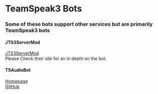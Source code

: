 # TeamSpeak3 Bots

### Some of these bots support other services but are primarily TeamSpeak3 bots

#### JTS3ServerMod
[JTS3ServerMod](https://www.stefan1200.de/forum/index.php?topic=2.0)  
Please Check their site for an in depth on the bot.

#### TSAudioBot
[Homepage](https://splamy.de/TSAudioBot/Home)  
[GitHub](https://github.com/Splamy/TS3AudioBot)  
